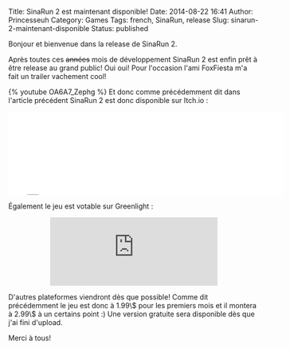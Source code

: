 Title: SinaRun 2 est maintenant disponible!
Date: 2014-08-22 16:41
Author: Princesseuh
Category: Games
Tags: french, SinaRun, release
Slug: sinarun-2-maintenant-disponible
Status: published

Bonjour et bienvenue dans la release de SinaRun 2.

Après toutes ces ~~années~~ mois de développement SinaRun 2 est enfin
prêt à être release au grand public! Oui oui!
Pour l'occasion l'ami FoxFiesta m'a fait un trailer vachement cool!

{% youtube OA6A7_Zephg %}
Et donc comme précédemment dit dans l'article précédent SinaRun 2 est
donc disponible sur Itch.io :

<p>
<center>
<iframe src="//itch.io/embed/1790?linkback=true" width="552" height="167" frameborder="0">
</iframe>
</center>
</p>
Également le jeu est votable sur Greenlight :

<p>
<center>
<iframe src="http://steamcommunity.com/sharedfiles/widget/302937944" width="336" height="137" frameborder="0" scrolling="no">
</iframe>
</center>
</p>
D'autres plateformes viendront dès que possible! Comme dit précédemment
le jeu est donc à 1.99\$ pour les premiers mois et il montera à 2.99\$ à
un certains point :)
Une version gratuite sera disponible dès que j'ai fini d'upload.

Merci à tous!
